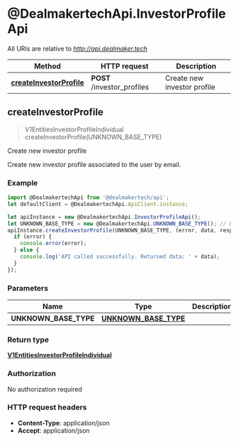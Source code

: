 # @DealmakertechApi.InvestorProfileApi

All URIs are relative to *http://api.dealmaker.tech*

Method | HTTP request | Description
------------- | ------------- | -------------
[**createInvestorProfile**](InvestorProfileApi.md#createInvestorProfile) | **POST** /investor_profiles | Create new investor profile



## createInvestorProfile

> V1EntitiesInvestorProfileIndividual createInvestorProfile(UNKNOWN_BASE_TYPE)

Create new investor profile

Create new investor profile associated to the user by email.

### Example

```javascript
import @DealmakertechApi from '@dealmakertech/api';
let defaultClient = @DealmakertechApi.ApiClient.instance;

let apiInstance = new @DealmakertechApi.InvestorProfileApi();
let UNKNOWN_BASE_TYPE = new @DealmakertechApi.UNKNOWN_BASE_TYPE(); // UNKNOWN_BASE_TYPE | 
apiInstance.createInvestorProfile(UNKNOWN_BASE_TYPE, (error, data, response) => {
  if (error) {
    console.error(error);
  } else {
    console.log('API called successfully. Returned data: ' + data);
  }
});
```

### Parameters


Name | Type | Description  | Notes
------------- | ------------- | ------------- | -------------
 **UNKNOWN_BASE_TYPE** | [**UNKNOWN_BASE_TYPE**](UNKNOWN_BASE_TYPE.md)|  | 

### Return type

[**V1EntitiesInvestorProfileIndividual**](V1EntitiesInvestorProfileIndividual.md)

### Authorization

No authorization required

### HTTP request headers

- **Content-Type**: application/json
- **Accept**: application/json

